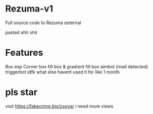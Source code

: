 # Rezuma-v1
Full source code to Rezuma external

pasted ahh shit
# Features
Box esp
Corner box
fill box & gradient fill box
aimbot (mad detected)
triggerbot
idfk what else havent used it for like 1 month

# pls star
visit https://fakecrime.bio/zxpyar i need more views
